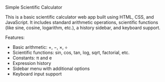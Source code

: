 Simple Scientific Calculator

This is a basic scientific calculator web app built using HTML, CSS, and JavaScript. It includes standard arithmetic operations, scientific functions (like sine, cosine, logarithm, etc.), a history sidebar, and keyboard support.

Features:
 - Basic arithmetic: +, −, ×, ÷
 - Scientific functions: sin, cos, tan, log, sqrt, factorial, etc.
 - Constants: π and e
 - Expression history
 - Sidebar menu with additional options
 - Keyboard input support